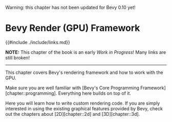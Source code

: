 Warning: this chapter has not been updated for Bevy 0.10 yet!

# Bevy Render (GPU) Framework

{{#include ./include/links.md}}

**NOTE:** This chapter of the book is an early *Work in Progress*!
Many links are still broken!

---

This chapter covers Bevy's rendering framework and how to work with the GPU.

Make sure you are well familiar with [Bevy's Core Programming
Framework][chapter::programming]. Everything here builds on top of it.

Here you will learn how to write custom rendering code. If you are simply
interested in using the existing graphical features provided by Bevy, check
out the chapters about [2D][chapter::2d] and [3D][chapter::3d].
